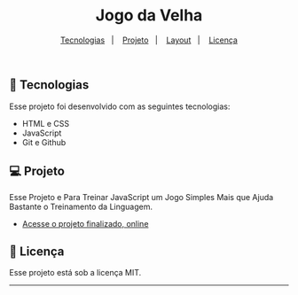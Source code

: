 <h1 align="center"> Jogo da Velha </h1>


<p align="center">
  <a href="#-tecnologias">Tecnologias</a>&nbsp;&nbsp;&nbsp;|&nbsp;&nbsp;&nbsp;
  <a href="#-projeto">Projeto</a>&nbsp;&nbsp;&nbsp;|&nbsp;&nbsp;&nbsp;
  <a href="#-layout">Layout</a>&nbsp;&nbsp;&nbsp;|&nbsp;&nbsp;&nbsp;
  <a href="#memo-licença">Licença</a>
</p>

<br>


## 🚀 Tecnologias

Esse projeto foi desenvolvido com as seguintes tecnologias:

- HTML e CSS
- JavaScript
- Git e Github

## 💻 Projeto

Esse Projeto e Para Treinar JavaScript um Jogo Simples Mais que Ajuda Bastante o Treinamento da Linguagem.

- [Acesse o projeto finalizado, online](https://hygoribeiro.github.io/Jogo-da-Velha/)


## :memo: Licença

Esse projeto está sob a licença MIT.

---